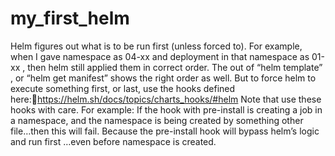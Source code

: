 # my_first_helm

Helm figures out what is to be run first (unless forced to). For example, when I gave namespace as 04-xx and deployment in that namespace as 01-xx , then helm still applied them in correct order. The out of “helm template” , or “helm get manifest” shows the right order as well. 
But to force helm to execute something first, or last, use the hooks defined here:https://helm.sh/docs/topics/charts_hooks/#helm 
Note that use these hooks with care. For example: If the hook with pre-install is creating a job in a namespace, and the namespace is being created by something other file…then this will fail. Because the pre-install hook will bypass helm’s logic and run first …even before namespace is created. 

